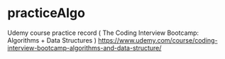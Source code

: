 # practiceAlgo
Udemy course practice record ( The Coding Interview Bootcamp: Algorithms + Data Structures )
https://www.udemy.com/course/coding-interview-bootcamp-algorithms-and-data-structure/
